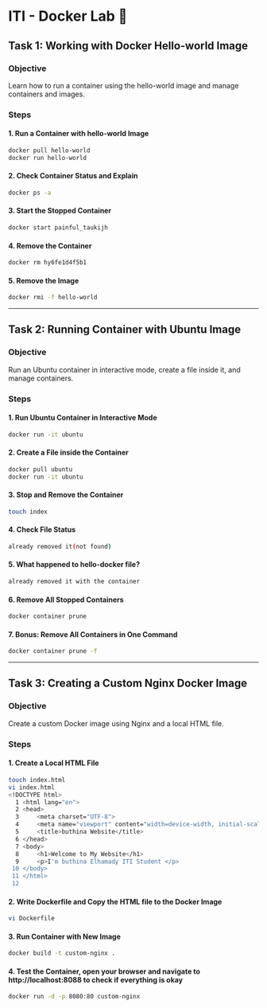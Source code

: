 # ITI - Docker Lab 🐋

## Task 1: Working with Docker Hello-world Image
### Objective
Learn how to run a container using the hello-world image and manage containers and images.

### Steps
#### 1. Run a Container with hello-world Image
```bash
docker pull hello-world
docker run hello-world
```
#### 2. Check Container Status and Explain
```bash
docker ps -a
```
#### 3. Start the Stopped Container
```bash
docker start painful_taukijh
```
#### 4. Remove the Container
```bash
docker rm hy6fe1d4f5b1
```
#### 5. Remove the Image
```bash
docker rmi -f hello-world

```
---

## Task 2: Running Container with Ubuntu Image
### Objective
Run an Ubuntu container in interactive mode, create a file inside it, and manage containers.

### Steps
#### 1. Run Ubuntu Container in Interactive Mode
```bash
docker run -it ubuntu
```
#### 2. Create a File inside the Container
```bash
docker pull ubuntu
docker run -it ubuntu
```
#### 3. Stop and Remove the Container
```bash
touch index
```
#### 4. Check File Status
```bash
already removed it(not found)
```
#### 5. What happened to hello-docker file?
```bash
already removed it with the container

```
#### 6. Remove All Stopped Containers
```bash
docker container prune
```
#### 7. Bonus: Remove All Containers in One Command
```bash
docker container prune -f

```

---
## Task 3: Creating a Custom Nginx Docker Image
### Objective
Create a custom Docker image using Nginx and a local HTML file.

### Steps
#### 1. Create a Local HTML File
```bash
touch index.html
vi index.html
<!DOCTYPE html>                                                               
  1 <html lang="en">                                                              
  2 <head>                                                                        
  3     <meta charset="UTF-8">
  4     <meta name="viewport" content="width=device-width, initial-scale=1.0">
  5     <title>buthina Website</title>
  6 </head>
  7 <body>
  8     <h1>Welcome to My Website</h1>
  9     <p>I'm buthina Elhamady ITI Student </p>
 10 </body>
 11 </html>
 12 
```
#### 2. Write Dockerfile and Copy the HTML file to the Docker Image
```bash
vi Dockerfile
```
#### 3. Run Container with New Image
```bash
docker build -t custom-nginx .

```

#### 4. Test the Container, open your browser and navigate to http://localhost:8088 to check if everything is okay
```bash
docker run -d -p 8080:80 custom-nginx
```

